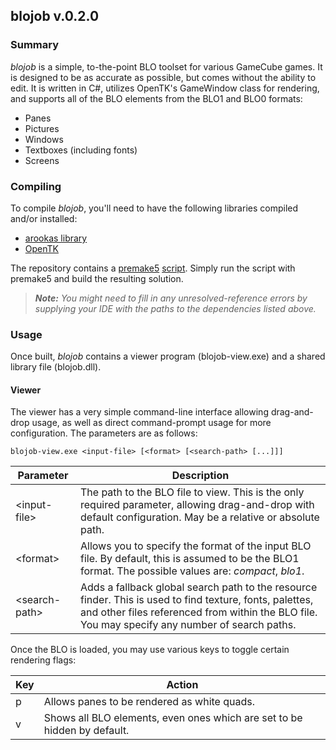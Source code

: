 
## blojob v.0.2.0

### Summary

_blojob_ is a simple, to-the-point BLO toolset for various GameCube games.
It is designed to be as accurate as possible, but comes without the ability to edit.
It is written in C#, utilizes OpenTK's GameWindow class for rendering, and supports all of the BLO elements from the BLO1 and BLO0 formats:

- Panes
- Pictures
- Windows
- Textboxes (including fonts)
- Screens

### Compiling

To compile _blojob_, you'll need to have the following libraries compiled and/or installed:

- [arookas library](http://github.com/arookas/arookas)
- [OpenTK](https://github.com/opentk/opentk)

The repository contains a [premake5](https://premake.github.io/) [script](premake5.lua).
Simply run the script with premake5 and build the resulting solution.

> _**Note:** You might need to fill in any unresolved-reference errors by supplying your IDE with the paths to the dependencies listed above._

### Usage

Once built, _blojob_ contains a viewer program (blojob-view.exe) and a shared library file (blojob.dll).

#### Viewer

The viewer has a very simple command-line interface allowing drag-and-drop usage, as well as direct command-prompt usage for more configuration.
The parameters are as follows:

```
blojob-view.exe <input-file> [<format> [<search-path> [...]]]
```

|Parameter|Description|
|---------|-----------|
|&lt;input-file&gt;|The path to the BLO file to view. This is the only required parameter, allowing drag-and-drop with default configuration. May be a relative or absolute path.|
|&lt;format&gt;|Allows you to specify the format of the input BLO file. By default, this is assumed to be the BLO1 format. The possible values are: _compact_, _blo1_.|
|&lt;search-path&gt;|Adds a fallback global search path to the resource finder. This is used to find texture, fonts, palettes, and other files referenced from within the BLO file. You may specify any number of search paths.|

Once the BLO is loaded, you may use various keys to toggle certain rendering flags:

|Key|Action|
|---|------|
|p|Allows panes to be rendered as white quads.|
|v|Shows all BLO elements, even ones which are set to be hidden by default.|
